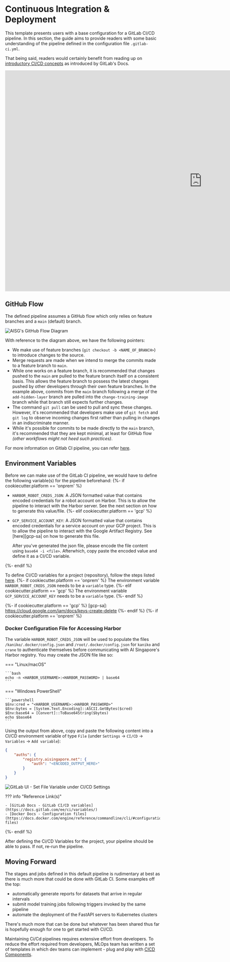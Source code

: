 # Continuous Integration & Deployment

This template presents users with a base configuration for a GitLab
 CI/CD pipeline. In this section, the guide aims to provide readers
with some basic understanding of the pipeline defined in the
configuration file `.gitlab-ci.yml`.

That being said, readers would certainly benefit from reading up on
[introductory CI/CD concepts][cicd-intro] as introduced by GitLab's 
Docs.

<div class="video-wrapper">
  <iframe width="1280" height="720" src="https://www.youtube.com/embed/l5705U8s_nQ?start=392" title="YouTube video player" frameborder="0" allow="accelerometer; autoplay; clipboard-write; encrypted-media; gyroscope; picture-in-picture" allowfullscreen></iframe>
</div>

[cicd-intro]: https://docs.gitlab.com/ee/ci/introduction/

## GitHub Flow

The defined pipeline assumes a GitHub flow which only relies on feature 
branches and a `main` (default) branch.

![AISG's GitHub Flow Diagram](assets/images/github-flow-aisg-diagram.png)

With reference to the diagram above, we have the following pointers:

- We make use of feature branches (`git checkout -b <NAME_OF_BRANCH>`) 
  to introduce changes to the source.
- Merge requests are made when we intend to merge the commits made to a
  feature branch to `main`.
- While one works on a feature branch, it is recommended that changes
  pushed to the `main` are pulled to the feature branch itself on a
  consistent basis. This allows the feature branch to possess the
  latest changes pushed by other developers through their own feature
  branches. In the example above, commits from the `main` branch
  following a merge of the `add-hidden-layer` branch are pulled into
  the `change-training-image` branch while that branch still expects
  further changes.
- The command `git pull` can be used to pull and sync these changes. 
  However, it's recommended that developers make use of `git fetch` and 
  `git log` to observe incoming changes first rather than pulling in 
  changes in an indiscriminate manner.
- While it's possible for commits to be made directly to the `main` 
  branch, it's recommended that they are kept minimal, at least for 
  GitHub flow _(other workflows might not heed such practices)_.

For more information on Gitlab CI pipeline, you can refer [here][lighthouse].

[lighthouse]: (https://lighthouse.aisingapore.net/tools-and-tech/Gitlab-CICD)


## Environment Variables

Before we can make use of the GitLab CI pipeline, we would have to
define the following variable(s) for the pipeline beforehand:
{%- if cookiecutter.platform == 'onprem' %}

- `HARBOR_ROBOT_CREDS_JSON`: A JSON formatted value that contains
  encoded credentials for a robot account on Harbor. This is to allow
the pipeline to interact with the Harbor server. See the next section 
  on how to generate this value/file.
{%- elif cookiecutter.platform == 'gcp' %}

- `GCP_SERVICE_ACCOUNT_KEY`: A JSON formatted value that contains 
  encoded credentials for a service account on your GCP project. This 
  is to allow the pipeline to interact with the Google Artifact 
  Registry. See [here][gcp-sa] on how to generate this file.

  After you've generated the json file, please encode the file content using `base64 -i <file>`. Afterwhich, copy paste the encoded value and define it as a CI/CD variable.

{%- endif %}

To define CI/CD variables for a project (repository), follow the steps
listed [here][cicd-var]. 
{%- if cookiecutter.platform == 'onprem' %}
The environment variable `HARBOR_ROBOT_CREDS_JSON` needs to be a `variable` 
type.
{%- elif cookiecutter.platform == 'gcp' %}
The environment variable `GCP_SERVICE_ACCOUNT_KEY` needs to be a `variable`
type.
{%- endif %}

[cicd-var]: https://docs.gitlab.com/ee/ci/variables/#define-a-cicd-variable-in-the-ui
{%- if cookiecutter.platform == 'gcp' %}
[gcp-sa]: https://cloud.google.com/iam/docs/keys-create-delete
{%- endif %}
{%- if cookiecutter.platform == 'onprem' %}

### Docker Configuration File for Accessing Harbor

The variable `HARBOR_ROBOT_CREDS_JSON` will be used to populate the
files `/kaniko/.docker/config.json` and `/root/.docker/config.json` for
`kaniko` and `crane` to authenticate themselves before communicating
with AI Singapore's Harbor registry. You may create the JSON file like
so:

=== "Linux/macOS"

    ```bash
    echo -n <HARBOR_USERNAME>:<HARBOR_PASSWORD> | base64
    ```

=== "Windows PowerShell"

    ```powershell
    $Env:cred = "<HARBOR_USERNAME>:<HARBOR_PASSWORD>"
    $Env:bytes = [System.Text.Encoding]::ASCII.GetBytes($cred)
    $Env:base64 = [Convert]::ToBase64String($bytes)
    echo $base64
    ```

Using the output from above, copy and paste the following content
into a CI/CD environment variable of type `File`
(under `Settings` -> `CI/CD` -> `Variables` -> `Add variable`):

```json
{
    "auths": {
        "registry.aisingapore.net": {
            "auth": "<ENCODED_OUTPUT_HERE>"
        }
    }
}
```

![GitLab UI - Set File Variable under CI/CD Settings](assets/screenshots/gitlab-settings-cicd-set-file-var.png)

??? info "Reference Link(s)"

    - [GitLab Docs - GitLab CI/CD variables](https://docs.gitlab.com/ee/ci/variables/)
    - [Docker Docs - Configuration files](https://docs.docker.com/engine/reference/commandline/cli/#configuration-files)
{%- endif %}

After defining the Ci/CD Variables for the project, your pipeline should be able to pass. If not, re-run the pipeline. 

## Moving Forward

The stages and jobs defined in this default pipeline is rudimentary at
best as there is much more that could be done with GitLab CI. Some
examples off the top:

- automatically generate reports for datasets that arrive in regular
  intervals
- submit model training jobs following triggers invoked by the same
  pipeline
- automate the deployment of the FastAPI servers to Kubernetes clusters

There's much more that can be done but whatever has been shared thus 
far is hopefully enough for one to get started with CI/CD. 

Maintaining Ci/Cd pipelines requires extensive effort from developers. To reduce the effort required from developers, MLOps team has written a set of templates in which dev teams can implement - plug and play with [CICD Components][cicd components].

[cicd components]: (https://lighthouse.aisingapore.net/Platforms/MLOps&LLMOps/CICD-Components)
